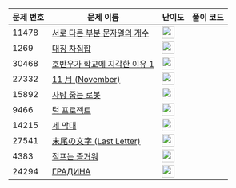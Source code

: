 | 문제 번호 | 문제 이름 | 난이도 | 풀이 코드 |
| --- | --- | --- | --- |
| 11478 | [서로 다른 부분 문자열의 개수](https://www.acmicpc.net/problem/11478) | <img height="25px" width="25px=" src="https://static.solved.ac/tier_small/8.svg"/> |  |
| 1269 | [대칭 차집합](https://www.acmicpc.net/problem/1269) | <img height="25px" width="25px=" src="https://static.solved.ac/tier_small/7.svg"/> |  |
| 30468 | [호반우가 학교에 지각한 이유 1](https://www.acmicpc.net/problem/30468) | <img height="25px" width="25px=" src="https://static.solved.ac/tier_small/2.svg"/> |  |
| 27332 | [11 月 (November)](https://www.acmicpc.net/problem/27332) | <img height="25px" width="25px=" src="https://static.solved.ac/tier_small/2.svg"/> |  |
| 15892 | [사탕 줍는 로봇](https://www.acmicpc.net/problem/15892) | <img height="25px" width="25px=" src="https://static.solved.ac/tier_small/17.svg"/> |  |
| 9466 | [텀 프로젝트](https://www.acmicpc.net/problem/9466) | <img height="25px" width="25px=" src="https://static.solved.ac/tier_small/13.svg"/> |  |
| 14215 | [세 막대](https://www.acmicpc.net/problem/14215) | <img height="25px" width="25px=" src="https://static.solved.ac/tier_small/3.svg"/> |  |
| 27541 | [末尾の文字 (Last Letter)](https://www.acmicpc.net/problem/27541) | <img height="25px" width="25px=" src="https://static.solved.ac/tier_small/2.svg"/> |  |
| 4383 | [점프는 즐거워](https://www.acmicpc.net/problem/4383) | <img height="25px" width="25px=" src="https://static.solved.ac/tier_small/6.svg"/> |  |
| 24294 | [ГРАДИНА](https://www.acmicpc.net/problem/24294) | <img height="25px" width="25px=" src="https://static.solved.ac/tier_small/2.svg"/> |  |
